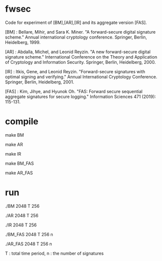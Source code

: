 # fwsec
Code for experiment of [BM],[AR],[IR] and its aggregate version [FAS].



[BM] : Bellare, Mihir, and Sara K. Miner. "A forward-secure digital signature scheme." Annual international cryptology conference. Springer, Berlin, Heidelberg, 1999.

[AR] : Abdalla, Michel, and Leonid Reyzin. "A new forward-secure digital signature scheme." International Conference on the Theory and Application of Cryptology and Information Security. Springer, Berlin, Heidelberg, 2000.

[IR] : Itkis, Gene, and Leonid Reyzin. "Forward-secure signatures with optimal signing and verifying." Annual International Cryptology Conference. Springer, Berlin, Heidelberg, 2001.

[FAS] : Kim, Jihye, and Hyunok Oh. "FAS: Forward secure sequential aggregate signatures for secure logging." Information Sciences 471 (2019): 115-131.

# compile

make BM

make AR

make IR

make BM_FAS

make AR_FAS

# run
./BM 2048 T 256

./AR 2048 T 256

./IR 2048 T 256

./BM_FAS 2048 T 256 n

./AR_FAS 2048 T 256 n

T : total time period, n : the number of signatures
